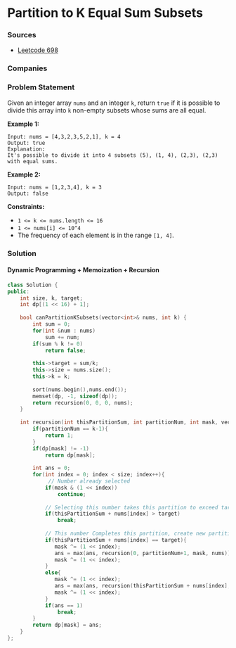 # Partition to K Equal Sum Subsets

### Sources

* [Leetcode 698](https://leetcode.com/problems/partition-to-k-equal-sum-subsets/)

### Companies

### Problem Statement

Given an integer array `nums` and an integer `k`, return `true` if it is possible to divide this array into `k` non-empty subsets whose sums are all equal.

**Example 1:**

```text
Input: nums = [4,3,2,3,5,2,1], k = 4
Output: true
Explanation: 
It's possible to divide it into 4 subsets (5), (1, 4), (2,3), (2,3) with equal sums.
```

**Example 2:**

```text
Input: nums = [1,2,3,4], k = 3
Output: false
```

**Constraints:**

* `1 <= k <= nums.length <= 16`
* `1 <= nums[i] <= 10^4`
* The frequency of each element is in the range `[1, 4]`.

### Solution

#### Dynamic Programming + Memoization + Recursion

```cpp
class Solution {
public:
    int size, k, target;
    int dp[(1 << 16) + 1];
 
    bool canPartitionKSubsets(vector<int>& nums, int k) {
        int sum = 0;
        for(int &num : nums)
            sum += num;
        if(sum % k != 0)
            return false;
        
        this->target = sum/k;
        this->size = nums.size();
        this->k = k;
        
        sort(nums.begin(),nums.end());
        memset(dp, -1, sizeof(dp));
        return recursion(0, 0, 0, nums);
    }
    
    int recursion(int thisPartitionSum, int partitionNum, int mask, vector<int>&nums){
        if(partitionNum == k-1){
            return 1;
        }
        if(dp[mask] != -1)
            return dp[mask];
        
        int ans = 0;
        for(int index = 0; index < size; index++){
             // Number already selected
            if(mask & (1 << index))
                continue;
            
            // Selecting this number takes this partition to exceed target
            if(thisPartitionSum + nums[index] > target) 
                break;
            
            // This number Completes this partition, create new partition
            if(thisPartitionSum + nums[index] == target){
               mask ^= (1 << index);
               ans = max(ans, recursion(0, partitionNum+1, mask, nums)); 
               mask ^= (1 << index);
            }
            else{
               mask ^= (1 << index); 
               ans = max(ans, recursion(thisPartitionSum + nums[index], partitionNum, mask, nums)); 
               mask ^= (1 << index); 
            }
            if(ans == 1)
                break;
        }
        return dp[mask] = ans;
    }
};
```

